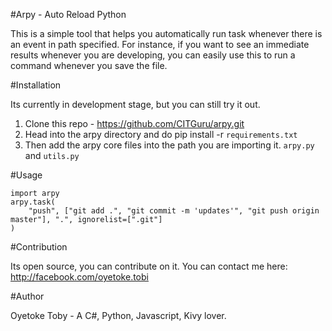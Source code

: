 #Arpy - Auto Reload Python

This is a simple tool that helps you automatically run task whenever there is an event in path specified. For instance, if you want to see an immediate results whenever you are developing, you can easily use this to run a command whenever you save the file.

#Installation

Its currently in development stage, but you can still try it out.

1. Clone this repo - https://github.com/CITGuru/arpy.git
2. Head into the arpy directory and do pip install -r `requirements.txt`
3. Then add the arpy core files into the path you are importing it. `arpy.py` and `utils.py`


#Usage

```
import arpy
arpy.task(
    "push", ["git add .", "git commit -m 'updates'", "git push origin master"], ".", ignorelist=[".git"]
)
```

#Contribution

Its open source, you can contribute on it. You can contact me here: http://facebook.com/oyetoke.tobi

#Author

Oyetoke Toby - A C#, Python, Javascript, Kivy lover.